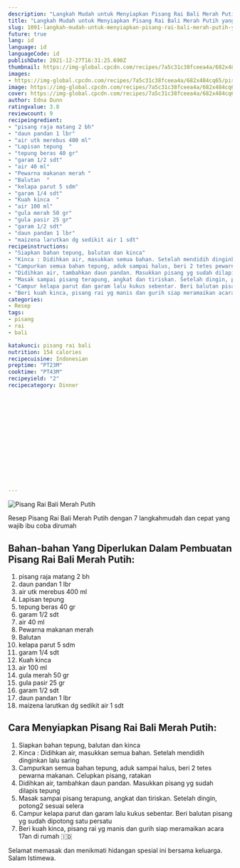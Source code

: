 ```yaml
---
description: "Langkah Mudah untuk Menyiapkan Pisang Rai Bali Merah Putih yang Bikin Ngiler"
title: "Langkah Mudah untuk Menyiapkan Pisang Rai Bali Merah Putih yang Bikin Ngiler"
slug: 1091-langkah-mudah-untuk-menyiapkan-pisang-rai-bali-merah-putih-yang-bikin-ngiler
future: true
lang: id
language: id
languageCode: id
publishDate: 2021-12-27T16:31:25.690Z 
thumbnail: https://img-global.cpcdn.com/recipes/7a5c31c38fceea4a/682x484cq65/pisang-rai-bali-merah-putih-foto-resep-utama.png
images:
- https://img-global.cpcdn.com/recipes/7a5c31c38fceea4a/682x484cq65/pisang-rai-bali-merah-putih-foto-resep-utama.png
image: https://img-global.cpcdn.com/recipes/7a5c31c38fceea4a/682x484cq65/pisang-rai-bali-merah-putih-foto-resep-utama.png
cover: https://img-global.cpcdn.com/recipes/7a5c31c38fceea4a/682x484cq65/pisang-rai-bali-merah-putih-foto-resep-utama.png
author: Edna Dunn
ratingvalue: 3.8
reviewcount: 9
recipeingredient:
- "pisang raja matang 2 bh"
- "daun pandan 1 lbr"
- "air utk merebus 400 ml"
- "Lapisan tepung  "
- "tepung beras 40 gr"
- "garam 1/2 sdt"
- "air 40 ml"
- "Pewarna makanan merah "
- "Balutan  "
- "kelapa parut 5 sdm"
- "garam 1/4 sdt"
- "Kuah kinca  "
- "air 100 ml"
- "gula merah 50 gr"
- "gula pasir 25 gr"
- "garam 1/2 sdt"
- "daun pandan 1 lbr"
- "maizena larutkan dg sedikit air 1 sdt"
recipeinstructions:
- "Siapkan bahan tepung, balutan dan kinca"
- "Kinca : Didihkan air, masukkan semua bahan. Setelah mendidih dinginkan lalu saring"
- "Campurkan semua bahan tepung, aduk sampai halus, beri 2 tetes pewarna makanan. Celupkan pisang, ratakan"
- "Didihkan air, tambahkan daun pandan. Masukkan pisang yg sudah dilapis tepung"
- "Masak sampai pisang terapung, angkat dan tiriskan. Setelah dingin, potong2 sesuai selera"
- "Campur kelapa parut dan garam lalu kukus sebentar. Beri balutan pisang yg sudah dipotong satu persatu"
- "Beri kuah kinca, pisang rai yg manis dan gurih siap meramaikan acara 17an di rumah 🇮🇩"
categories:
- Resep
tags:
- pisang
- rai
- bali

katakunci: pisang rai bali 
nutrition: 154 calories
recipecuisine: Indonesian
preptime: "PT23M"
cooktime: "PT43M"
recipeyield: "2"
recipecategory: Dinner


     
    
    
    
    
    
    
    
    
    
    
      
    
---
```



![Pisang Rai Bali Merah Putih](https://img-global.cpcdn.com/recipes/7a5c31c38fceea4a/682x484cq65/pisang-rai-bali-merah-putih-foto-resep-utama.png)

Resep Pisang Rai Bali Merah Putih    dengan 7 langkahmudah dan cepat yang wajib ibu coba dirumah

<!--inarticleads1-->

## Bahan-bahan Yang Diperlukan Dalam Pembuatan Pisang Rai Bali Merah Putih:

1. pisang raja matang 2 bh
1. daun pandan 1 lbr
1. air utk merebus 400 ml
1. Lapisan tepung  
1. tepung beras 40 gr
1. garam 1/2 sdt
1. air 40 ml
1. Pewarna makanan merah 
1. Balutan  
1. kelapa parut 5 sdm
1. garam 1/4 sdt
1. Kuah kinca  
1. air 100 ml
1. gula merah 50 gr
1. gula pasir 25 gr
1. garam 1/2 sdt
1. daun pandan 1 lbr
1. maizena larutkan dg sedikit air 1 sdt



<!--inarticleads2-->

## Cara Menyiapkan Pisang Rai Bali Merah Putih:

1. Siapkan bahan tepung, balutan dan kinca
1. Kinca : Didihkan air, masukkan semua bahan. Setelah mendidih dinginkan lalu saring
1. Campurkan semua bahan tepung, aduk sampai halus, beri 2 tetes pewarna makanan. Celupkan pisang, ratakan
1. Didihkan air, tambahkan daun pandan. Masukkan pisang yg sudah dilapis tepung
1. Masak sampai pisang terapung, angkat dan tiriskan. Setelah dingin, potong2 sesuai selera
1. Campur kelapa parut dan garam lalu kukus sebentar. Beri balutan pisang yg sudah dipotong satu persatu
1. Beri kuah kinca, pisang rai yg manis dan gurih siap meramaikan acara 17an di rumah 🇮🇩




Selamat memasak dan menikmati hidangan spesial ini bersama keluarga. Salam Istimewa.

